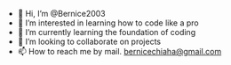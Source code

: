 - 👋 Hi, I’m @Bernice2003
- 👀 I’m interested in learning how to code like a pro
- 🌱 I’m currently learning the foundation of coding
- 💞️ I’m looking to collaborate on projects
- 📫 How to reach me by mail. bernicechiaha@gmail.com

<!---
Bernice2003/Bernice2003 is a ✨ special ✨ repository because its `README.md` (this file) appears on your GitHub profile.
You can click the Preview link to take a look at your changes.
--->
